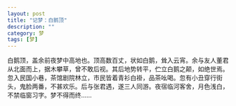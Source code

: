 ```yaml
---
layout: post
title: "记梦：白鹅顶"
description: ""
category: 梦
tags: [梦]
---
```


白鹅顶，盖余前夜梦中高地也。顶高数百丈，状如白鹅，耸入云宵。余与友人董君从北面而上，据木攀草，曾不敢后视。其后地势转平，伫立白鹅之颠，如绝世焉。忽入民国小巷，茶馆剧院林立，市民皆着青衫白褂，品茶吆喝。忽有小丑穿行街头，鬼脸两番，不甚欢乐。后与张君遇，遂三人同游。夜宿临河客舍，月色浅白，不禁临窗习字。梦不得而终……

